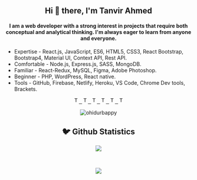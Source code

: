 <h2 align="center"> Hi 👋 there, I'm Tanvir Ahmed</a></h2>
<h4 align="center">I am a web developer with a strong interest in projects that require both conceptual and analytical thinking. I'm always eager to learn from anyone and everyone.</h4>
<ul>
  <li>Expertise - React.js, JavaScript, ES6, HTML5, CSS3, React Bootstrap, Bootstrap4, Material UI, Context API, Rest API.</li>
  <li>Comfortable - Node.js, Express.js, SASS, MongoDB.</li>
  <li>Familiar - React-Redux, MySQL, Figma, Adobe Photoshop.</li>
  <li>Beginner - PHP, WordPress, React native.</li>
  <li>Tools - GitHub, Firebase, Netlify, Heroku, VS Code, Chrome Dev tools, Brackets.</li>
</ul>


<p align="center">
  <samp>
  <a href="#">
  <img  alt="Tanvir N Friends Discord Server" width="16px" src="https://cdn.jsdelivr.net/npm/simple-icons@v3/icons/discord.svg" />
</a>
<a href="https://twitter.com/TanvirA98971632">
  <img  alt="Tanvir's Twitter" width="16px" src="https://cdn.jsdelivr.net/npm/simple-icons@v3/icons/twitter.svg" />
</a>
<a href="https://www.linkedin.com/in/tanvir-ahamed-466051190/">
  <img  alt="Tanvir's Linkdein" width="16px" src="https://cdn.jsdelivr.net/npm/simple-icons@v3/icons/linkedin.svg" />
</a>
<a href="https://github.com/TanvirAhmed177">
  <img  alt="Tanvir's Github" width="16px" src="https://cdn.jsdelivr.net/npm/simple-icons@v3/icons/github.svg" />
</a>
<a href="https://www.instagram.com/tanvir_ahmed_403/">
  <img  alt="Tanvir's Instagram" width="16px" src="https://cdn.jsdelivr.net/npm/simple-icons@v3/icons/instagram.svg" />
</a>
<a href="https://www.facebook.com/tanvirahmed403/">
  <img  alt="Tanvir's Facebook" width="16px" src="https://cdn.jsdelivr.net/npm/simple-icons@v3/icons/facebook.svg" />
</a>
  </samp>
  
  <br>
 </p>
 
<p align="center">
  <img src="https://komarev.com/ghpvc/?username=TanvirAhmed177" alt="ohidurbappy" /> 
</p>


<h2 align="center">🐦 Github Statistics </h2>
<p align="center">
<img src="https://github-readme-stats.vercel.app/api?username=TanvirAhmed177&show_icons=true&title_color=222222&icon_color=03A87C&text_color=333333&bg_color=ffffff">
</p>
<br/>
<p align="center">
<img src="https://github-readme-stats.vercel.app/api/top-langs/?username=TanvirAhmed177&card_width=550)](https://github.com/TanvirAhmed177">
</p>


 


